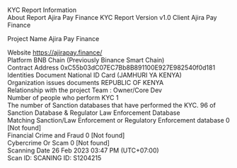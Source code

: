

<br>KYC Report Information
<br>About Report	Ajira Pay Finance KYC Report
Version	v1.0
Client	Ajira Pay Finance

Project Name	Ajira Pay Finance

Website	https://ajirapay.finance/
<br>Platform	BNB Chain (Previously Binance Smart Chain)
<br>Contract Address	0xC55b03dC07EC7Bb8B891100E927E982540f0d181
<br>Identities Document	National ID Card (JAMHURI YA KENYA)
<br>Organization issues documents	REPUBLIC OF KENYA
<br>Relationship with the project	Team : Owner/Core Dev
<br>Number of people who perform KYC	1
<br>The number of Sanction databases that have performed the KYC.	96 of Sanction Database & Regulator Law Enforcement Database
<br>Matching Sanction/Law Enforcement or Regulatory Enforcement database	0 [Not found]
<br>Financial Crime and Fraud	0 [Not found]
<br>Cybercrime Or Scam	0 [Not found]
<br>Scanning Date	26 Feb 2023 03:47 PM (UTC+07:00)
<br>Scan ID: SCANING ID: S1204215
